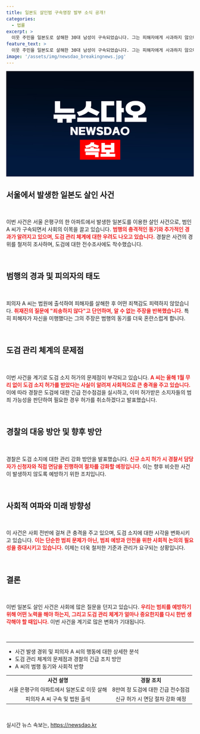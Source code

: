 ```yaml
---
title: 일본도 살인범 구속영장 발부 소식 공개!
categories:
  - 법률
excerpt: >
  이웃 주민을 일본도로 살해한 30대 남성이 구속되었습니다. 그는 피해자에게 사과하지 않으며, 엉뚱한 주장만 늘어놨습니다. 경찰은 도검 관리 강화에 나섰습니다. 클릭해 자세한 내용을 확인하세요!
feature_text: >
  이웃 주민을 일본도로 살해한 30대 남성이 구속되었습니다. 그는 피해자에게 사과하지 않으며, 엉뚱한 주장만 늘어놨습니다. 경찰은 도검 관리 강화에 나섰습니다. 클릭해 자세한 내용을 확인하세요!
image: '/assets/img/newsdao_breakingnews.jpg'
---
```


<p><img src="/assets/img/newsdao_breakingnews.jpg" alt="pcversion 속보" /></p>

<h2 data-ke-size="size26">서울에서 발생한 일본도 살인 사건</h2>

<p data-ke-size="size16">&nbsp;</p>

<p>이번 사건은 서울 은평구의 한 아파트에서 발생한 일본도를 이용한 살인 사건으로, 범인 A 씨가 구속되면서 사회의 이목을 끌고 있습니다. <b><span style="color: #ee2323;">범행의 충격적인 동기와 추가적인 경과가 알려지고 있으며, 도검 관리 체계에 대한 우려도 나오고 있습니다.</span></b> 경찰은 사건의 경위를 철저히 조사하며, 도검에 대한 전수조사에도 착수했습니다. </p>

<p data-ke-size="size16">&nbsp;</p>

<h2 data-ke-size="size26">범행의 경과 및 피의자의 태도</h2>

<p data-ke-size="size16">&nbsp;</p>

<p>피의자 A 씨는 법원에 출석하여 피해자를 살해한 후 어떤 죄책감도 피력하지 않았습니다. <b><span style="color: #ee2323;">취재진의 질문에 "죄송하지 않다"고 단언하며, 알 수 없는 주장을 반복했습니다.</span></b> 특히 피해자가 자신을 미행했다는 그의 주장은 범행의 동기를 더욱 혼란스럽게 합니다.</p>

<p data-ke-size="size16">&nbsp;</p>

<h2 data-ke-size="size26">도검 관리 체계의 문제점</h2>

<p data-ke-size="size16">&nbsp;</p>

<p>이번 사건을 계기로 도검 소지 허가의 문제점이 부각되고 있습니다. <b><span style="color: #ee2323;">A 씨는 올해 1월 무리 없이 도검 소지 허가를 받았다는 사실이 알려져 사회적으로 큰 충격을 주고 있습니다.</span></b> 이에 따라 경찰은 도검에 대한 긴급 전수점검을 실시하고, 이미 허가받은 소지자들의 범죄 가능성을 판단하여 필요한 경우 허가를 취소하겠다고 발표했습니다.</p>

<p data-ke-size="size16">&nbsp;</p>

<h2 data-ke-size="size26">경찰의 대응 방안 및 향후 방안</h2>

<p data-ke-size="size16">&nbsp;</p>

<p>경찰은 도검 소지에 대한 관리 강화 방안을 발표했습니다. <b><span style="color: #ee2323;">신규 소지 허가 시 경찰서 담당자가 신청자와 직접 면담을 진행하여 절차를 강화할 예정입니다.</span></b> 이는 향후 비슷한 사건이 발생하지 않도록 예방하기 위한 조치입니다.</p>

<p data-ke-size="size16">&nbsp;</p>

<h2 data-ke-size="size26">사회적 여파와 미래 방향성</h2>

<p data-ke-size="size16">&nbsp;</p>

<p>이 사건은 사회 전반에 걸쳐 큰 충격을 주고 있으며, 도검 소지에 대한 시각을 변화시키고 있습니다. <b><span style="color: #ee2323;">이는 단순한 범죄 문제가 아닌, 범죄 예방과 안전을 위한 사회적 논의의 필요성을 증대시키고 있습니다.</span></b> 이제는 더욱 철저한 기준과 관리가 요구되는 상황입니다.</p>

<p data-ke-size="size16">&nbsp;</p>

<h2 data-ke-size="size26">결론</h2>

<p data-ke-size="size16">&nbsp;</p>

<p>이번 일본도 살인 사건은 사회에 많은 질문을 던지고 있습니다. <b><span style="color: #ee2323;">우리는 범죄를 예방하기 위해 어떤 노력을 해야 하는지, 그리고 도검 관리 체계가 얼마나 중요한지를 다시 한번 생각해야 할 때입니다.</span></b> 이번 사건을 계기로 많은 변화가 기대됩니다.</p>

<p data-ke-size="size16">&nbsp;</p>

<hr>

<ul>
<li>사건 발생 경위 및 피의자 A 씨의 행동에 대한 상세한 분석</li>
<li>도검 관리 체계의 문제점과 경찰의 긴급 조치 방안</li>
<li>A 씨의 범행 동기와 사회적 반향</li>
</ul>

<table style="width: 100%; border-collapse: collapse;">
<tr>
<td style="text-align: center; height: 17px;"><b>사건 설명</b></td>
<td style="text-align: center; height: 17px;"><b>경찰 조치</b></td>
</tr>
<tr>
<td style="text-align: center; height: 17px;">서울 은평구의 아파트에서 일본도로 이웃 살해</td>
<td style="text-align: center; height: 17px;">8만여 정 도검에 대한 긴급 전수점검</td>
</tr>
<tr>
<td style="text-align: center; height: 17px;">피의자 A 씨 구속 및 법원 출석</td>
<td style="text-align: center; height: 17px;">신규 허가 시 면담 절차 강화 예정</td>
</tr>
</table>

<p data-ke-size="size16">&nbsp;</p>
실시간 뉴스 속보는, <a href="https://newsdao.kr" rel="dofollow">https://newsdao.kr</a>



